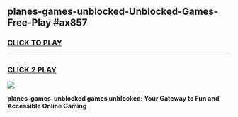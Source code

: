 
## planes-games-unblocked-Unblocked-Games-Free-Play #ax857
<h3>
<a href="https://us.freeplayer.one?title=planes-games-unblocked&ref=9M">CLICK TO PLAY</a></h3>
<hr>

<h3>
<a href="https://us.freeplayer.one?title=planes-games-unblocked&ref=9M">CLICK 2 PLAY</a>
  
</h3>

<a href="https://us.freeplayer.one?title=planes-games-unblocked&ref=9M"><img src="https://clearcache.store/games.png"></a>


**planes-games-unblocked games unblocked: Your Gateway to Fun and Accessible Online Gaming**
